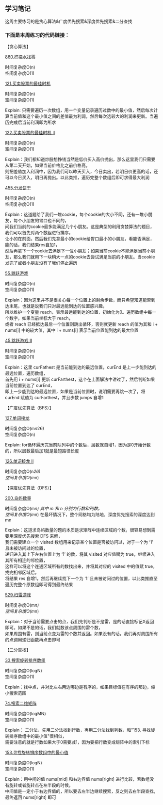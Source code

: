 ## 学习笔记

这周主要练习的是贪心算法&广度优先搜索&深度优先搜索&二分查找

### 下面是本周练习的代码链接：

【贪心算法】<br>

[860.柠檬水找零](../src/main/java/week4/lemonadeChange/Solution.java) <br>

时间复杂度O(n) <br>
空间复杂度O(1) <br>


[121.买卖股票的最佳时机](../src/main/java/week4/bestTimeToBuyAndSellStock/Solution.java) <br>

时间复杂度O(n) <br>
空间复杂度O(1) <br>

Explain: 只需要遍历一次数组，用一个变量记录遍历过数中的最小值，然后每次计算当前值和这个最小值之间的差值最为利润，然后每次选较大的利润来更新。当遍历完成后当前利润即为所求

[122.买卖股票的最佳时机 II](../src/main/java/week4/bestTimeToBuyAndSellStockIi/Solution.java)

时间复杂度O(n) <br>
空间复杂度O(1) <br>

Explain：我们都知道炒股想挣钱当然是低价买入高价抛出，那么这里我们只需要从第二天开始，如果当前价格比之前价格高，<br>
则把差值加入利润中，因为我们可以昨天买入，今日卖出，若明日价更高的话，还可以今日买入，明日再抛出。以此类推，遍历完整个数组后即可求得最大利润

[455.分发饼干](../src/main/java/week4/assignCookies/Solution.java) <br>

时间复杂度O(n) <br>
空间复杂度O(1) <br>

Explain：这道题给了我们一堆cookie，每个cookie的大小不同，还有一堆小朋友，每个小朋友的胃口也不同的，<br>
问我们当前的cookie最多能满足几个小朋友。这是典型的利用贪婪算法的题目，我们可以首先对两个数组进行排序，<br>
让小的在前面。然后我们先拿最小的cookie给胃口最小的小朋友，看能否满足，能的话，我们结果res自加1，<br>
然后再拿下一个cookie去满足下一位小朋友；如果当前cookie不能满足当前小朋友，那么我们就用下一块稍大一点的cookie去尝试满足当前的小朋友。当cookie发完了或者小朋友没有了我们停止遍历

[55.跳跃游戏](../src/main/java/week4/jumpGame/Solution.java) <br>

时间复杂度O(n) <br>
空间复杂度O(1) <br>

Explain：因为这里并不是很关心每一个位置上的剩余步数，而只希望知道能否到达末尾，也就是说我们只对最远能到达的位置感兴趣，<br>
所以维护一个变量 reach，表示最远能到达的位置，初始化为0。遍历数组中每一个数字，如果当前坐标大于 reach，<br> 
或者 reach 已经抵达最后一个位置则跳出循环，否则就更新 reach 的值为其和 i + nums[i] 中的较大值，其中 i + nums[i] 表示当前位置能到达的最大位置 <br>

[45.跳跃游戏 II](../src/main/java/week4/jumpGameIi/Solution.java) <br>

时间复杂度O(n) <br>
空间复杂度O(1) <br>

Explain：这里 curFathest 是当前能到达的最远位置，curEnd 是上一步能到达的最远位置，遍历数组，<br>
首先用 i + nums[i] 更新 curFarthest，这个在上面解法中讲过了，然后判断如果当前位置到达了 curEnd，<br>
即上一步能到达的最远位置，如果是当前位置时，说明需要再跳一次了，将 curEnd 赋值为 curFarthest，并且步数 jumps 自增1 <br>


【广度优先算法（BFS）】<br>

[127.单词接龙](../src/main/java/week4/wordLadder/Solution.java) <br>

时间复杂度O(m*n*26) <br>
空间复杂度O(n) <br>

Explain: for循环遍历完当前队列中的个数后，层数就自增1，因为是0开始计数的，所以层数最后加1就是最短路径长度 <br>

[126.单词接龙 II](../src/main/java/week4/WordLadderIi/Solution.java) <br>

时间复杂度O(n*26) <br>
空间复杂度O(m*n) <br>

【深度优先算法（DFS）】<br>

[200.岛屿数量](../src/main/java/week4/numberOfIslands/Solution.java) <br>

时间复杂度O(m*n) 其中 m 和 n 分别为行数和列数。 <br>
空间复杂度O(m*n) 在最坏情况下，整个网格均为陆地，深度优先搜索的深度达到 mn <br>

Explain：这道求岛屿数量的题的本质是求矩阵中连续区域的个数，很容易想到需要用深度优先搜索 DFS 来解，<br>
我们需要建立一个 visited 数组用来记录某个位置是否被访问过，对于一个为 ‘1’ 且未被访问过的位置，<br>
递归进入其上下左右位置上为 ‘1’ 的数，将其 visited 对应值赋为 true，继续进入其所有相连的邻位置，<br>
这样可以将这个连通区域所有的数找出来，并将其对应的 visited 中的值赋 true，找完相邻区域后，<br>
将结果 res 自增1，然后再继续找下一个为 ‘1’ 且未被访问过的位置，以此类推直至遍历完整个原数组即可得到最终结果 <br>

[529.扫雷游戏](../src/main/java/week4/minesweeper/Solution.java) <br>

时间复杂度O(m*n) <br>
空间复杂度O(m*n) <br>

Explain：对于当前需要点击的点，我们先判断是不是雷，是的话直接标记X返回即可。如果不是的话，我们就数该点周围的雷个数，<br>
如果周围有雷，则当前点变为雷的个数并返回。如果没有的话，我们再对周围所有的点调用递归函数再点击即可 <br>


【二分查找】<br>

[33.搜索旋转排序数组](../src/main/java/week4/searchInRotatedSortedArray/Solution.java) <br>

时间复杂度O(logN) <br>
空间复杂度O(1) <br>

Explain：找中点，并对比左右两边哪边是有序的，如果目标值在有序的那边，缩小搜索范围 <br>

[74.搜索二维矩阵](../src/main/java/week4/searchA2dMatrix/Solution.java) <br>

时间复杂度O(logMN) <br>
空间复杂度O(1) <br>

Explain： 二分法，先用二分法找到行数，再用二分法找到列数，和"153. 寻找旋转排序数组中的最小值"很相似，<br>
需要注意的就是行数如果大于0需要减1，因为要把行数变成矩阵中的索引下标 <br>

[153.寻找旋转排序数组中的最小值](../src/main/java/week4/findMinimumInRotatedSortedArray/Solution.java) <br>

时间复杂度O(logN) <br>
空间复杂度O(1) <br>

Explain：用中间的值 nums[mid] 和右边界值 nums[right] 进行比较，若数组没有旋转或者旋转点在左半段的时候，<br>
中间值是一定小于右边界值的，所以要去左半边继续搜索，反之则去右半段查找，最终返回 nums[right] 即可